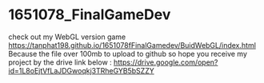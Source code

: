 # 1651078_FinalGameDev
 check out my WebGL version game
https://tanphat198.github.io/1651078fFinalGamedev/BuidWebGL/index.html
Because the file over 100mb to upload to github so hope you receive my project by the drive link below :
https://drive.google.com/open?id=1L8oEjtVfLaJDGwoqkj3TRheGYB5bSZZY
